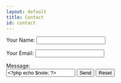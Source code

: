 ```yaml
---
layout: default
title: Contact
id: contact
---
```


<form name="contact" method="POST" data-netflify="true">
    <p>
        <label> Your Name: <input type="text" name="name"/> </label>
    </p>
    <p>
        <label> Your Email: <input type="email" name="email"/> </label>
    </p>
        Message: <br>
   <input type="text" class="scrollabletextbox" name="note" value="<?php echo $note; ?>">
        <button type="submit"> Send</button>
        <button type="reset"> Reset</button>
</form>
